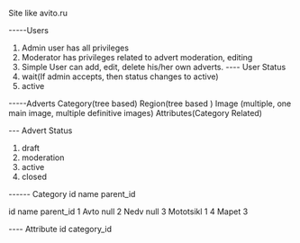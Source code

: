 <!-- @format -->

Site like avito.ru

-----Users

1. Admin user has all privileges
2. Moderator has privileges related to advert moderation, editing
3. Simple User can add, edit, delete his/her own adverts.
   ---- User Status
4. wait(If admin accepts, then status changes to active)
5. active

-----Adverts
Category(tree based)
Region(tree based )
Image (multiple, one main image, multiple definitive images)
Attributes(Category Related)

--- Advert Status

1. draft
2. moderation
3. active
4. closed

------ Category
id
name
parent_id

id name parent_id
1 Avto null
2 Nedv null
3 Mototsikl 1
4 Mapet 3

---- Attribute
id
category_id
